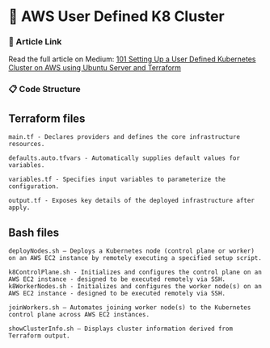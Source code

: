 # 📘 **AWS User Defined K8 Cluster**

### 📖 Article Link
Read the full article on Medium: [101 Setting Up a User Defined Kubernetes Cluster on AWS using Ubuntu Server and Terraform](https://medium.com/p/217b14b80239/edit)


### 📋 Code Structure


## **Terraform files**

```
main.tf - Declares providers and defines the core infrastructure resources.

defaults.auto.tfvars - Automatically supplies default values for variables.

variables.tf - Specifies input variables to parameterize the configuration.

output.tf - Exposes key details of the deployed infrastructure after apply.
```

## **Bash files**

```
deployNodes.sh – Deploys a Kubernetes node (control plane or worker) on an AWS EC2 instance by remotely executing a specified setup script.

k8ControlPlane.sh - Initializes and configures the control plane on an AWS EC2 instance - designed to be executed remotely via SSH.
k8WorkerNodes.sh - Initializes and configures the worker node(s) on an AWS EC2 instance - designed to be executed remotely via SSH.

joinWorkers.sh – Automates joining worker node(s) to the Kubernetes control plane across AWS EC2 instances.

showClusterInfo.sh – Displays cluster information derived from Terraform output.
```

